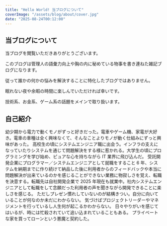 ```yaml
---
title: "Hello World! 当ブログについて"
coverImage: "/assets/blog/about/cover.jpg"
date: "2025-08-24T00:12:00"
---
```


## 当ブログについて

当ブログを閲覧いただきありがとうございます。

このブログは管理人の語彙力向上や胸の内に秘めている物事を書き連ねた雑記ブログになります。

従って誰かの何かの悩みを解決することに特化したブログではありません。

眠れない夜や余暇の時間に楽しんでいただければ幸いです。

技術系、お金系、ゲーム系の話題をメインで取り扱います。

## 自己紹介

幼少期から電力で動くモノがずっと好きだった。電車やゲーム機、家電が大好き。電車の車種は全く興味なくて、そんなことよりモノが動く仕組みにずっと興味があった。
高校生の頃にシステムエンジニア職に出会う。インフラの支えになっていたりシステムを通じて問題解決をする様に惹かれる。大学生の頃にプログラミングを学び始め、ピュアな心を持ちながら IT 業界に飛び込んだ。
受託開発企業にプログラマー／システムエンジニアとして就職をすること 6 年、システムを納期までに作り続けて納品した後に利用者からのフィードバックや本当に問題解決が出来ているのかを感じることができない業務に物寂しさを覚え、転職を決意する。転職先は自社開発企業で 2025 年現在も就業中。社内システムエンジニアとして転職をして念願だった利用者の声を聞きながら開発できることに楽しさを感じる。
ただしプレゼン慣れしていないのが結構きつい。自分に向いていることが何なのか未だにわからない。
気づけばプロジェクトリーダーやマネジメントを行っているし人生何が起こるかわからない。
日々やりがいを感じてはいるが、時には忙殺されていて追い込まれていることもある。
プライベートな家を買ってローンという悪魔と契約した。
